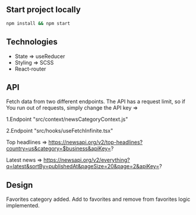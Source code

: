 ## Start project locally

```sh
npm install && npm start
```

## Technologies

- State => useReducer
- Styling => SCSS
- React-router

## API

Fetch data from two different endpoints.
The API has a request limit, so if You run out of requests, simply change the API key =>

1.Endpoint
"src/context/newsCategoryContext.js"

2.Endpoint
"src/hooks/useFetchInfinite.tsx"

Top headlines => https://newsapi.org/v2/top-headlines?country=us&category=$business&apiKey=?

Latest news => https://newsapi.org/v2/everything?q=latest&sortBy=publishedAt&pageSize=20&page=2&apiKey=?

## Design

Favorites category added. Add to favorites and remove from favorites logic implemented.
